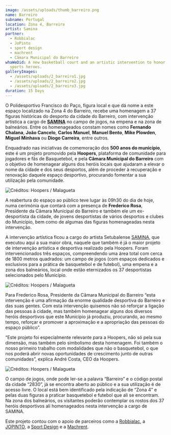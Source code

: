 ```yaml
---
image: /assets/uploads/thumb_barreiro.png
name: Barreiro
subname: Portugal
location: Zona 4, Barreiro
artist: Samina
partner:
  - Robbialac
  - JoPinto
  - sport design
  - machrent
  - Câmara Municipal do Barreiro
whaWeDid: A new basketball court and an artistic intervention to honor local
  sports heroes.
galleryImages:
  - /assets/uploads/2_barreiro1.jpg
  - /assets/uploads/2_barreiro2.jpg
  - /assets/uploads/2_barreiro3.jpg
duration: 15 Days
---
```

O Polidesportivo Francisco do Paço, figura local e que dá nome a este espaço localizado na Zona 4 do Barreiro, recebe uma homenagem a 37 figuras históricas do desporto da cidade do Barreiro, com intervenção artística a cargo de **[SAMINA](https://www.instagram.com/j_samina/)** no campo de jogos, na empena e na zona de balneários. Entre os homenageados constam nomes como **Fernando Chalana**, **João Cancelo**, **Carlos Manuel**, **Manuel Bento**, **Mike Plowden**, **Miguel Minhava** ou **Diogo Carreira**, entre outros.

Enquadrado nas iniciativas de comemoração dos **500 anos do município**, este é um projeto promovido pela **Hoopers**, plataforma de comunidade para jogadores e fãs de Basquetebol, e pela **Câmara Municipal do Barreiro** com o objetivo de homenagear alguns dos heróis locais que ajudaram a elevar o nome da cidade e dos seus desportos, além de proceder à recuperação e renovação daquele espaço desportivo, procurando fomentar a sua utilização pela comunidade.

![Créditos: Hoopers / Malagueta](/assets/uploads/1.jpg)

A reabertura do espaço ao público teve lugar às 09h30 do dia de hoje, numa cerimónia que contará com a presença de **Frederico Rosa**, Presidente da Câmara Municipal do Barreiro e também ele um ex-desportista da cidade, de jovens desportistas de vários desportos e clubes do Município, bem como de algumas das figuras homenageadas nesta intervenção.

A intervenção artística ficou a cargo do artista Setubalense [SAMINA](https://www.instagram.com/j_samina/?hl=pt), que executou aqui a sua maior obra, naquele que também é já o maior projeto de intervenção artística e desportiva realizado pela Hoopers. Foram intervencionados três espaços, compreendendo uma área total com cerca de 1800 metros quadrados: um campo de jogos (com espaços dedicados e exclusivos para a prática de basquetebol e de futebol), uma empena e a zona dos balneários, local onde estão eternizados os 37 desportistas selecionados pelo Município.

![Créditos: Hoopers / Malagueta](/assets/uploads/2.jpg "Créditos: Hoopers / Malagueta")

Para Frederico Rosa, Presidente da Câmara Municipal do Barreiro “esta intervenção é uma afirmação da enorme qualidade desportiva do Barreiro e das suas gentes. Com esta intervenção quisemos não só reforçar a ligação das pessoas à cidade, mas também homenagear alguns dos diversos heróis desportivos que este Município já produziu, procurando, ao mesmo tempo, reforçar e promover a aproximação e a apropriação das pessoas do espaço público”. 

“Este projeto foi especialmente relevante para a Hoopers, não só pela sua dimensão, mas também pelo simbolismo desta homenagem. Foi também o nosso primeiro trabalho com modalidades que não o basquetebol, o que nos poderá abrir novas oportunidades de crescimento junto de outras comunidades”, explica André Costa, CEO da Hoopers.

![Créditos: Hoopers / Malagueta](/assets/uploads/3.jpg "Créditos: Hoopers / Malagueta")

O campo de jogos, onde pode ler-se a palavra “Barreiro” e o código postal da cidade “2830”, já se encontra aberto ao público e a sua utilização é de acesso livre. O local está bem identificado pela indicação de “Zona 4” e pelas duas figuras a praticar basquetebol e futebol que ali se encontram. Na zona dos balneários, os visitantes poderão contemplar os rostos dos 37 heróis desportivos ali homenageados nesta intervenção a cargo de SAMINA. 

Este projeto contou com o apoio de parceiros como a [Robbialac](https://tintasrobbialac.pt/), a [JOPINTO](https://www.facebook.com/tintasjopinto/), a [Sport Design](http://www.sport-design.pt/) e a [Machrent](https://machrent.pt/Portal/).